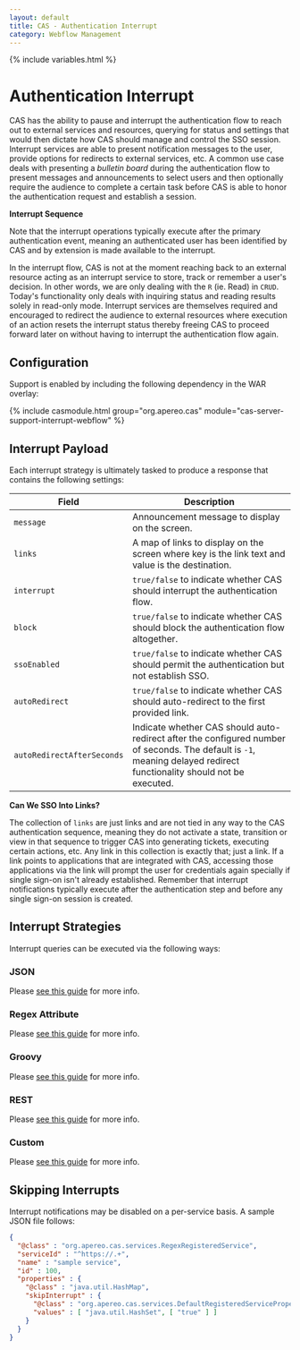 ```yaml
---
layout: default
title: CAS - Authentication Interrupt
category: Webflow Management
---
```


{% include variables.html %}

# Authentication Interrupt

CAS has the ability to pause and interrupt the authentication flow to reach 
out to external services and resources, querying for status and settings that 
would then dictate how CAS should manage and control the SSO session. Interrupt 
services are able to present notification messages to the user, provide options 
for redirects to external services, etc. A common use case deals with 
presenting a *bulletin board* during the authentication flow to present 
messages and announcements to select users and then optionally require the 
audience to complete a certain task before CAS is able to honor the authentication request and establish a session.

<div class="alert alert-info"><strong>Interrupt Sequence</strong><p>
Note that the interrupt operations typically execute after the 
primary authentication event, meaning an authenticated user has 
been identified by CAS and by extension is made available to the interrupt.
</p></div>

In the interrupt flow, CAS is not at the moment reaching back to an external 
resource acting as an interrupt service to store, track or remember a user's 
decision. In other words, we are only dealing with the `R` (ie. Read) in `CRUD`. 
Today's functionality only deals with inquiring status and reading results 
solely in read-only mode. Interrupt services are themselves required and 
encouraged to redirect the audience to external resources where execution 
of an action resets the interrupt status thereby freeing CAS to proceed 
forward later on without having to interrupt the authentication flow again.  

## Configuration

Support is enabled by including the following dependency in the WAR overlay:

{% include casmodule.html group="org.apereo.cas" module="cas-server-support-interrupt-webflow" %}

## Interrupt Payload

Each interrupt strategy is ultimately tasked to produce a response that contains the following settings:

| Field                      | Description
|----------------------------|---------------------------------------------------------------------------------
| `message`                  | Announcement message to display on the screen.
| `links`                     | A map of links to display on the screen where key is the link text and value is the destination.
| `interrupt`                | `true/false` to indicate whether CAS should interrupt the authentication flow.
| `block`                    | `true/false` to indicate whether CAS should block the authentication flow altogether.
| `ssoEnabled`               | `true/false` to indicate whether CAS should permit the authentication but not establish SSO.
| `autoRedirect`             | `true/false` to indicate whether CAS should auto-redirect to the first provided link.
| `autoRedirectAfterSeconds` | Indicate whether CAS should auto-redirect after the configured number of seconds. The default is `-1`, meaning delayed redirect functionality should not be executed.

<div class="alert alert-info"><strong>Can We SSO Into Links?</strong><p>
The collection of <code>links</code> are just links and are not tied in any way to the 
CAS authentication sequence, meaning they do not activate a state, transition or view in 
that sequence to trigger CAS into generating tickets, executing certain 
actions, etc. Any link in this collection is exactly that; just a link. If a 
link points to applications that are integrated with CAS, accessing those 
applications via the link will prompt the user for credentials again 
specially if single sign-on isn't already established. Remember that 
interrupt notifications typically execute after the authentication step 
and before any single sign-on session is created.</p></div>

## Interrupt Strategies

Interrupt queries can be executed via the following ways:

### JSON
  
Please [see this guide](Webflow-Customization-Interrupt-JSON.html) for more info.

### Regex Attribute

Please [see this guide](Webflow-Customization-Interrupt-RegexAttribute.html) for more info.

### Groovy

Please [see this guide](Webflow-Customization-Interrupt-Groovy.html) for more info.

### REST

Please [see this guide](Webflow-Customization-Interrupt-REST.html) for more info.

### Custom

Please [see this guide](Webflow-Customization-Interrupt-Custom.html) for more info.

## Skipping Interrupts

Interrupt notifications may be disabled on a per-service basis. A sample JSON file follows:

```json
{
  "@class" : "org.apereo.cas.services.RegexRegisteredService",
  "serviceId" : "^https://.+",
  "name" : "sample service",
  "id" : 100,
  "properties" : {
    "@class" : "java.util.HashMap",
    "skipInterrupt" : {
      "@class" : "org.apereo.cas.services.DefaultRegisteredServiceProperty",
      "values" : [ "java.util.HashSet", [ "true" ] ]
    }
  }
}
```
